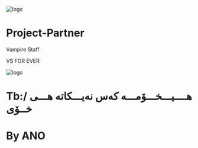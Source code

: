 ![logo](https://cdn.discordapp.com/attachments/888879227301167144/894584805927313458/image0.jpg)
# Project-Partner

Vampire Staff

VS FOR EVER

![logo](https://cdn.discordapp.com/attachments/887255527422312461/887255554509123623/image0.gif)

# Tb:/ هــــیـــخـــۆمـــە کەس نەیـــکاتە هـــی خــۆی

# By ANO
